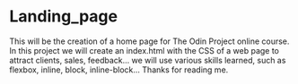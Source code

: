 # Landing_page

This will be the creation of a home page for The Odin Project online course.
In this project we will create an index.html with the CSS of a web page to attract clients, sales, feedback... we will use various skills learned, such as flexbox, inline, block, inline-block...
Thanks for reading me.
